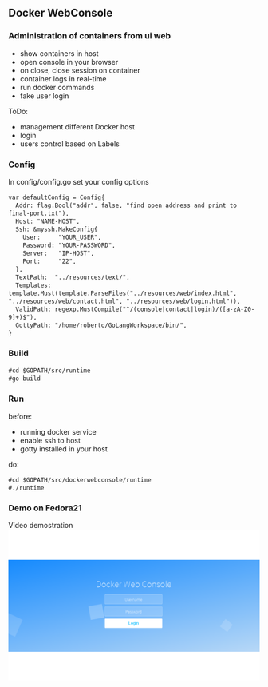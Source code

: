 ## Docker WebConsole

### Administration of containers from ui web

- show containers in host
- open console in your browser
- on close, close session on container
- container logs in real-time
- run docker commands
- fake user login

ToDo:

- management different Docker host
- login
- users control based on Labels

### Config

In config/config.go set your config options

    var defaultConfig = Config{
      Addr: flag.Bool("addr", false, "find open address and print to final-port.txt"),
      Host: "NAME-HOST",
      Ssh: &myssh.MakeConfig{
        User:     "YOUR_USER",
        Password: "YOUR-PASSWORD",
        Server:   "IP-HOST",
        Port:     "22",
      },
      TextPath:  "../resources/text/",
      Templates: template.Must(template.ParseFiles("../resources/web/index.html", "../resources/web/contact.html", "../resources/web/login.html")),
      ValidPath: regexp.MustCompile("^/(console|contact|login)/([a-zA-Z0-9]+)$"),
      GottyPath: "/home/roberto/GoLangWorkspace/bin/",
    }

### Build

    #cd $GOPATH/src/runtime
    #go build

### Run

before:
  - running docker service
  - enable ssh to host
  - gotty installed in your host

do:

    #cd $GOPATH/src/dockerwebconsole/runtime
    #./runtime

### Demo on Fedora21

Video demostration  
[![Live demo](https://raw.githubusercontent.com/robfrut135/DockerWebConsole/master/media/default.png)](https://drive.google.com/file/d/0BymCGWR0IjzkbzBwLWpoMGtjYjA/view?usp=sharing)
